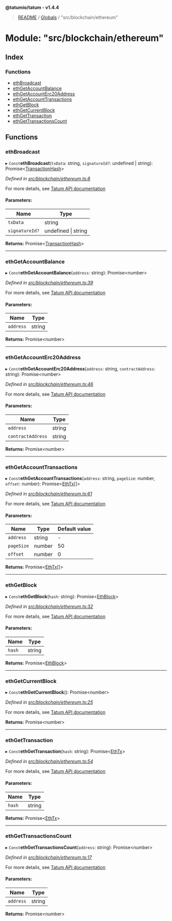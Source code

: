**@tatumio/tatum - v1.4.4**

> [README](../README.md) / [Globals](../globals.md) / "src/blockchain/ethereum"

# Module: "src/blockchain/ethereum"

## Index

### Functions

* [ethBroadcast](_src_blockchain_ethereum_.md#ethbroadcast)
* [ethGetAccountBalance](_src_blockchain_ethereum_.md#ethgetaccountbalance)
* [ethGetAccountErc20Address](_src_blockchain_ethereum_.md#ethgetaccounterc20address)
* [ethGetAccountTransactions](_src_blockchain_ethereum_.md#ethgetaccounttransactions)
* [ethGetBlock](_src_blockchain_ethereum_.md#ethgetblock)
* [ethGetCurrentBlock](_src_blockchain_ethereum_.md#ethgetcurrentblock)
* [ethGetTransaction](_src_blockchain_ethereum_.md#ethgettransaction)
* [ethGetTransactionsCount](_src_blockchain_ethereum_.md#ethgettransactionscount)

## Functions

### ethBroadcast

▸ `Const`**ethBroadcast**(`txData`: string, `signatureId?`: undefined \| string): Promise\<[TransactionHash](../interfaces/_src_model_response_common_transactionhash_.transactionhash.md)>

*Defined in [src/blockchain/ethereum.ts:8](https://github.com/tatumio/tatum-js/blob/c5d1e16/src/blockchain/ethereum.ts#L8)*

For more details, see <a href="https://tatum.io/apidoc.html#operation/EthBroadcast" target="_blank">Tatum API documentation</a>

#### Parameters:

Name | Type |
------ | ------ |
`txData` | string |
`signatureId?` | undefined \| string |

**Returns:** Promise\<[TransactionHash](../interfaces/_src_model_response_common_transactionhash_.transactionhash.md)>

___

### ethGetAccountBalance

▸ `Const`**ethGetAccountBalance**(`address`: string): Promise\<number>

*Defined in [src/blockchain/ethereum.ts:39](https://github.com/tatumio/tatum-js/blob/c5d1e16/src/blockchain/ethereum.ts#L39)*

For more details, see <a href="https://tatum.io/apidoc.html#operation/EthGetBalance" target="_blank">Tatum API documentation</a>

#### Parameters:

Name | Type |
------ | ------ |
`address` | string |

**Returns:** Promise\<number>

___

### ethGetAccountErc20Address

▸ `Const`**ethGetAccountErc20Address**(`address`: string, `contractAddress`: string): Promise\<number>

*Defined in [src/blockchain/ethereum.ts:46](https://github.com/tatumio/tatum-js/blob/c5d1e16/src/blockchain/ethereum.ts#L46)*

For more details, see <a href="https://tatum.io/apidoc.html#operation/EthErc20GetBalance" target="_blank">Tatum API documentation</a>

#### Parameters:

Name | Type |
------ | ------ |
`address` | string |
`contractAddress` | string |

**Returns:** Promise\<number>

___

### ethGetAccountTransactions

▸ `Const`**ethGetAccountTransactions**(`address`: string, `pageSize`: number, `offset`: number): Promise\<[EthTx](../interfaces/_src_model_response_eth_ethtx_.ethtx.md)[]>

*Defined in [src/blockchain/ethereum.ts:61](https://github.com/tatumio/tatum-js/blob/c5d1e16/src/blockchain/ethereum.ts#L61)*

For more details, see <a href="https://tatum.io/apidoc.html#operation/EthGetTransactionByAddress" target="_blank">Tatum API documentation</a>

#### Parameters:

Name | Type | Default value |
------ | ------ | ------ |
`address` | string | - |
`pageSize` | number | 50 |
`offset` | number | 0 |

**Returns:** Promise\<[EthTx](../interfaces/_src_model_response_eth_ethtx_.ethtx.md)[]>

___

### ethGetBlock

▸ `Const`**ethGetBlock**(`hash`: string): Promise\<[EthBlock](../interfaces/_src_model_response_eth_ethblock_.ethblock.md)>

*Defined in [src/blockchain/ethereum.ts:32](https://github.com/tatumio/tatum-js/blob/c5d1e16/src/blockchain/ethereum.ts#L32)*

For more details, see <a href="https://tatum.io/apidoc.html#operation/EthGetBlock" target="_blank">Tatum API documentation</a>

#### Parameters:

Name | Type |
------ | ------ |
`hash` | string |

**Returns:** Promise\<[EthBlock](../interfaces/_src_model_response_eth_ethblock_.ethblock.md)>

___

### ethGetCurrentBlock

▸ `Const`**ethGetCurrentBlock**(): Promise\<number>

*Defined in [src/blockchain/ethereum.ts:25](https://github.com/tatumio/tatum-js/blob/c5d1e16/src/blockchain/ethereum.ts#L25)*

For more details, see <a href="https://tatum.io/apidoc.html#operation/EthGetCurrentBlock" target="_blank">Tatum API documentation</a>

**Returns:** Promise\<number>

___

### ethGetTransaction

▸ `Const`**ethGetTransaction**(`hash`: string): Promise\<[EthTx](../interfaces/_src_model_response_eth_ethtx_.ethtx.md)>

*Defined in [src/blockchain/ethereum.ts:54](https://github.com/tatumio/tatum-js/blob/c5d1e16/src/blockchain/ethereum.ts#L54)*

For more details, see <a href="https://tatum.io/apidoc.html#operation/EthGetTransaction" target="_blank">Tatum API documentation</a>

#### Parameters:

Name | Type |
------ | ------ |
`hash` | string |

**Returns:** Promise\<[EthTx](../interfaces/_src_model_response_eth_ethtx_.ethtx.md)>

___

### ethGetTransactionsCount

▸ `Const`**ethGetTransactionsCount**(`address`: string): Promise\<number>

*Defined in [src/blockchain/ethereum.ts:17](https://github.com/tatumio/tatum-js/blob/c5d1e16/src/blockchain/ethereum.ts#L17)*

For more details, see <a href="https://tatum.io/apidoc.html#operation/EthGetTransactionCount" target="_blank">Tatum API documentation</a>

#### Parameters:

Name | Type |
------ | ------ |
`address` | string |

**Returns:** Promise\<number>
